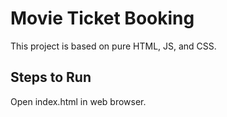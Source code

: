 # Movie Ticket Booking

This project is based on pure HTML, JS, and CSS.

## Steps to Run

Open index.html in web browser.

